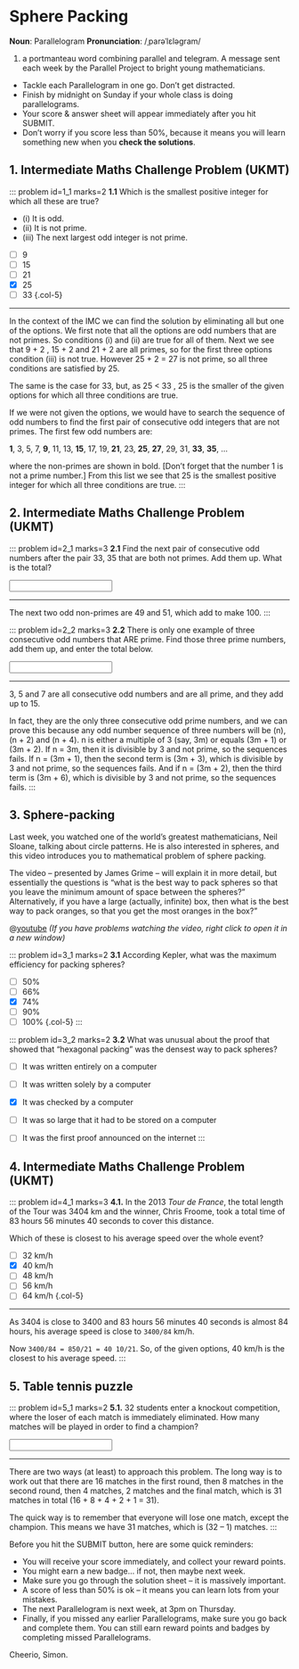 # Sphere Packing

<div class="dictionary">

__Noun__: Parallelogram
__Pronunciation__: /ˌparəˈlɛləɡram/

1. a portmanteau word combining parallel and telegram. A message sent each
week by the Parallel Project to bright young mathematicians.

</div>

*	Tackle each Parallelogram in one go. Don’t get distracted.
*	Finish by midnight on Sunday if your whole class is doing parallelograms.
*	Your score & answer sheet will appear immediately after you hit SUBMIT.
*	Don’t worry if you score less than 50%, because it means you will learn something new when you __check the solutions__.


## 1. Intermediate Maths Challenge Problem (UKMT)
<!--- 2014 (2) --->

::: problem id=1_1 marks=2
__1.1__ Which is the smallest positive integer for which all these are true?  
* (i) It is odd.
* (ii) It is not prime.
* (iii) The next largest odd integer is not prime.

* [ ] 9
* [ ] 15
* [ ] 21
* [x] 25
* [ ] 33
{.col-5}

---

In the context of the IMC we can find the solution by eliminating all but one of the options. We first note that all the options are odd numbers that are not primes. So conditions (i) and (ii) are true for all of them. Next we see that 9 + 2 , 15 + 2 and 21 + 2 are all primes, so for the first three options condition (iii) is not true. However 25 + 2 = 27 is not prime, so all three conditions are satisfied by 25.  

The same is the case for 33, but, as 25 < 33 , 25 is the smaller of the given options for which all three conditions are true.  

If we were not given the options, we would have to search the sequence of odd numbers to find the first pair of consecutive odd integers that are not primes. The first few odd numbers are:  

__1__, 3, 5, 7, __9__, 11, 13, __15__, 17, 19, __21__, 23, __25__, __27__, 29, 31, __33__, __35__, …  

where the non-primes are shown in bold. [Don’t forget that the number 1 is not a prime number.] From this list we see that 25 is the smallest positive integer for which all three conditions are true.
:::


## 2. Intermediate Maths Challenge Problem (UKMT)
<!--- 2014 (1) Extension --->

::: problem id=2_1 marks=3
__2.1__ Find the next pair of consecutive odd numbers after the pair 33, 35 that are both not primes. Add them up. What is the total?

<input type="number" solution="100"/>

---

The next two odd non-primes are 49 and 51, which add to make 100.
:::

::: problem id=2_2 marks=3
__2.2__ There is only one example of three consecutive odd numbers that ARE prime. Find those three prime numbers, add them up, and enter the total below.

<input type="number" solution="15"/>

---

3, 5 and 7 are all consecutive odd numbers and are all prime, and they add up to 15.  

In fact, they are the only three consecutive odd prime numbers, and we can prove this because any odd number sequence of three numbers will be (n), (n + 2) and (n + 4). n is either a multiple of 3 (say, 3m) or equals (3m + 1) or (3m + 2). If n = 3m, then it is divisible by 3 and not prime, so the sequences fails. If n = (3m + 1), then the second term is (3m + 3), which is divisible by 3 and not prime, so the sequences fails. And if n = (3m + 2), then the third term is (3m + 6), which is divisible by 3 and not prime, so the sequences fails.
:::


## 3. Sphere-packing

Last week, you watched one of the world’s greatest mathematicians, Neil Sloane, talking about circle patterns. He is also interested in spheres, and this video introduces you to mathematical problem of sphere packing.  

The video – presented by James Grime – will explain it in more detail, but essentially the questions is “what is the best way to pack spheres so that you leave the minimum amount of space between the spheres?” Alternatively, if you have a large (actually, infinite) box, then what is the best way to pack oranges, so that you get the most oranges in the box?”


@[youtube](CROeIGfr3gs?end=642&rel=0) _(If you have problems watching the video, right click to open it in a new window)_  

::: problem id=3_1 marks=2
__3.1__  According Kepler, what was the maximum efficiency for packing spheres?

* [ ] 50%
* [ ] 66%
* [x] 74%
* [ ] 90%
* [ ] 100%
{.col-5}
:::

::: problem id=3_2 marks=2
__3.2__ What was unusual about the proof that showed that “hexagonal packing” was the densest way to pack spheres?

* [ ] It was written entirely on a computer
* [ ] It was written solely by a computer
* [x] It was checked by a computer
* [ ] It was so large that it had to be stored on a computer
* [ ] It was the first proof announced on the internet
:::


## 4. Intermediate Maths Challenge Problem (UKMT)
<!--- 2014 (14) --->

::: problem id=4_1 marks=3
__4.1.__ In the 2013 _Tour de France_, the total length of the Tour was 3404 km and the winner, Chris Froome, took a total time of 83 hours 56 minutes 40 seconds to cover this distance.

Which of these is closest to his average speed over the whole event?

* [ ] 32 km/h
* [x] 40 km/h
* [ ] 48 km/h
* [ ] 56 km/h
* [ ] 64 km/h
{.col-5}

---

As 3404 is close to 3400 and 83 hours 56 minutes 40 seconds is almost 84 hours, his average speed is close to `3400/84` km/h.  

Now `3400/84 = 850/21 = 40 10/21`. So, of the given options, 40 km/h is the closest to his average speed.
:::


## 5. Table tennis puzzle

::: problem id=5_1 marks=2
__5.1.__ 32 students enter a knockout competition, where the loser of each match is immediately eliminated. How many matches will be played in order to find a champion?

<input type="number" solution="31"/>

---

There are two ways (at least) to approach this problem. The long way is to work out that there are 16 matches in the first round, then 8 matches in the second round, then 4 matches, 2 matches and the final match, which is 31 matches in total (16 + 8 + 4 + 2 + 1 = 31).  

The quick way is to remember that everyone will lose one match, except the champion. This means we have 31 matches, which is (32 – 1) matches.
:::


Before you hit the SUBMIT button, here are some quick reminders:

*	You will receive your score immediately, and collect your reward points.
*	You might earn a new badge... if not, then maybe next week.
*	Make sure you go through the solution sheet – it is massively important.
*	A score of less than 50% is ok – it means you can learn lots from your mistakes.
*	The next Parallelogram is next week, at 3pm on Thursday.
*	Finally, if you missed any earlier Parallelograms, make sure you go back and complete them. You can still earn reward points and badges by completing missed Parallelograms.

Cheerio,
Simon.
